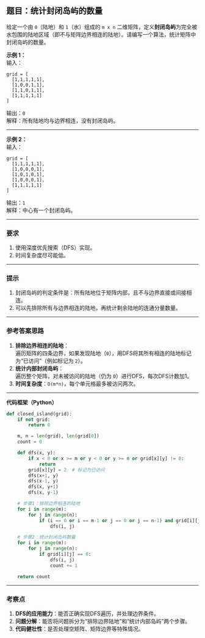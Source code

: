 ## 题目：统计封闭岛屿的数量

给定一个由 `0`（陆地）和 `1`（水）组成的 `m x n` 二维矩阵，定义**封闭岛屿**为完全被水包围的陆地区域（即不与矩阵边界相连的陆地）。请编写一个算法，统计矩阵中封闭岛屿的数量。

**示例 1：**  
输入：  
```
grid = [
  [1,1,1,1,1],
  [1,0,0,1,1],
  [1,1,0,1,1],
  [1,1,1,1,1]
]
```
输出：`0`  
解释：所有陆地均与边界相连，没有封闭岛屿。

---

**示例 2：**  
输入：  
```
grid = [
  [1,1,1,1,1],
  [1,0,0,0,1],
  [1,0,1,0,1],
  [1,0,0,0,1],
  [1,1,1,1,1]
]
```
输出：`1`  
解释：中心有一个封闭岛屿。

---

### **要求**
1. 使用深度优先搜索（DFS）实现。
2. 时间复杂度尽可能低。

---

### **提示**
1. 封闭岛屿的判定条件是：所有陆地位于矩阵内部，且不与边界直接或间接相连。
2. 可以先排除所有与边界相连的陆地，再统计剩余陆地的连通分量数量。

---

### **参考答案思路**
1. **排除边界相连的陆地**：  
   遍历矩阵的四条边界，如果发现陆地（`0`），用DFS将其所有相连的陆地标记为“已访问”（例如标记为 `2`）。
2. **统计内部封闭岛屿**：  
   遍历整个矩阵，对未被访问的陆地（仍为 `0`）进行DFS，每次DFS计数加1。
3. **时间复杂度**：`O(m*n)`，每个单元格最多被访问两次。

---

**代码框架（Python）**
```python
def closed_island(grid):
    if not grid:
        return 0

    m, n = len(grid), len(grid[0])
    count = 0

    def dfs(x, y):
        if x < 0 or x >= m or y < 0 or y >= n or grid[x][y] != 0:
            return
        grid[x][y] = 2  # 标记为已访问
        dfs(x+1, y)
        dfs(x-1, y)
        dfs(x, y+1)
        dfs(x, y-1)

    # 步骤1：排除边界相连的陆地
    for i in range(m):
        for j in range(n):
            if (i == 0 or i == m-1 or j == 0 or j == n-1) and grid[i][j] == 0:
                dfs(i, j)

    # 步骤2：统计封闭岛屿数量
    for i in range(m):
        for j in range(n):
            if grid[i][j] == 0:
                dfs(i, j)
                count += 1

    return count
```

---

### **考察点**
1. **DFS的应用能力**：能否正确实现DFS遍历，并处理边界条件。
2. **问题分解**：能否将问题拆分为“排除边界陆地”和“统计内部岛屿”两个步骤。
3. **代码健壮性**：是否处理空矩阵、矩阵边界等特殊情况。
